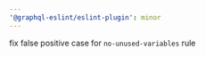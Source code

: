 ```yaml
---
'@graphql-eslint/eslint-plugin': minor
---
```


fix false positive case for `no-unused-variables` rule
